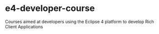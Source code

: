 # e4-developer-course
Courses aimed at developers using the Eclipse 4 platform to develop Rich Client Applications
